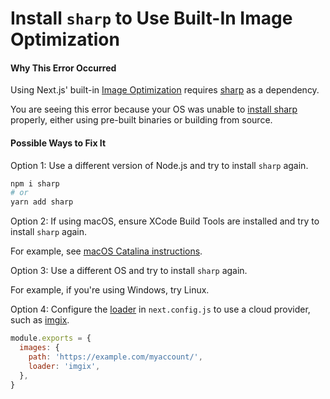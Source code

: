 # Install `sharp` to Use Built-In Image Optimization

#### Why This Error Occurred

Using Next.js' built-in [Image Optimization](https://nextjs.org/docs/basic-features/image-optimization) requires [sharp](https://www.npmjs.com/package/sharp) as a dependency.

You are seeing this error because your OS was unable to [install sharp](https://sharp.pixelplumbing.com/install) properly, either using pre-built binaries or building from source.

#### Possible Ways to Fix It

Option 1: Use a different version of Node.js and try to install `sharp` again.

```bash
npm i sharp
# or
yarn add sharp
```

Option 2: If using macOS, ensure XCode Build Tools are installed and try to install `sharp` again.

For example, see [macOS Catalina instructions](https://github.com/nodejs/node-gyp/blob/66c0f0446749caa591ad841cd029b6d5b5c8da42/macOS_Catalina.md).

Option 3: Use a different OS and try to install `sharp` again.

For example, if you're using Windows, try Linux.

Option 4: Configure the [loader](https://nextjs.org/docs/basic-features/image-optimization#loader) in `next.config.js` to use a cloud provider, such as [imgix](https://imgix.com).

```js
module.exports = {
  images: {
    path: 'https://example.com/myaccount/',
    loader: 'imgix',
  },
}
```

